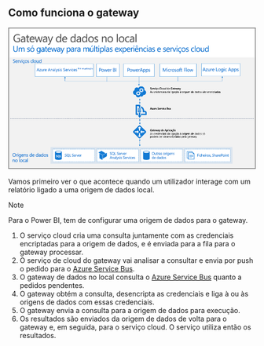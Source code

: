 ## <a name="how-the-gateway-works"></a>Como funciona o gateway
![On-prem-data-gateway-how-it-works](./media/gateway-onprem-how-it-works-include/on-prem-data-gateway-how-it-works.png)

Vamos primeiro ver o que acontece quando um utilizador interage com um relatório ligado a uma origem de dados local. 

> [!NOTE]
> Para o Power BI, tem de configurar uma origem de dados para o gateway.
> 
> 

1. O serviço cloud cria uma consulta juntamente com as credenciais encriptadas para a origem de dados, e é enviada para a fila para o gateway processar.
2. O serviço de cloud do gateway vai analisar a consultar e envia por push o pedido para o [Azure Service Bus](https://azure.microsoft.com/documentation/services/service-bus/).
3. O gateway de dados no local consulta o [Azure Service Bus](https://azure.microsoft.com/documentation/services/service-bus/) quanto a pedidos pendentes.
4. O gateway obtém a consulta, desencripta as credenciais e liga à ou às origens de dados com essas credenciais.
5. O gateway envia a consulta para a origem de dados para execução.
6. Os resultados são enviados da origem de dados de volta para o gateway e, em seguida, para o serviço cloud. O serviço utiliza então os resultados.

